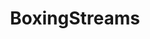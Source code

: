 ---
title: BoxingStreams
crosslinks:
- kovalevward2
- soccerstreams
- Boxing
- Boxingstream
- BraekhusSvenssonlive
- mac
---